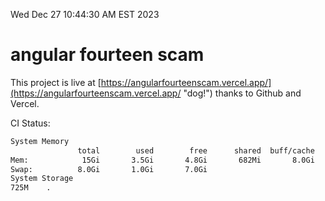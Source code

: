 Wed Dec 27 10:44:30 AM EST 2023

# angular fourteen scam


This project is live at [https://angularfourteenscam.vercel.app/](https://angularfourteenscam.vercel.app/ "dog!") thanks to Github and Vercel.

CI Status: 

```bash
System Memory
               total        used        free      shared  buff/cache   available
Mem:            15Gi       3.5Gi       4.8Gi       682Mi       8.0Gi        11Gi
Swap:          8.0Gi       1.0Gi       7.0Gi
System Storage
725M	.
```
